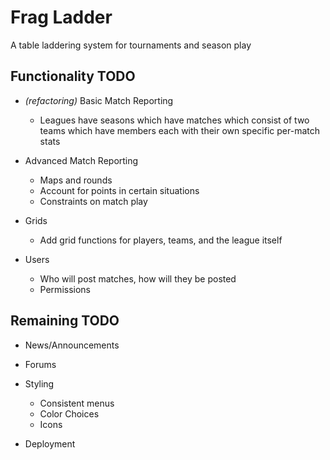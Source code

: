 Frag Ladder
===========

A table laddering system for tournaments and season play

Functionality TODO
------------------

- *(refactoring)* Basic Match Reporting
    - Leagues have seasons which have matches which consist of two teams which have members each with their own specific per-match stats

- Advanced Match Reporting
    - Maps and rounds
    - Account for points in certain situations
    - Constraints on match play

- Grids
    - Add grid functions for players, teams, and the league itself

- Users
    - Who will post matches, how will they be posted
    - Permissions


Remaining TODO
------------------

- News/Announcements

- Forums

- Styling
    - Consistent menus
    - Color Choices
    - Icons

- Deployment
